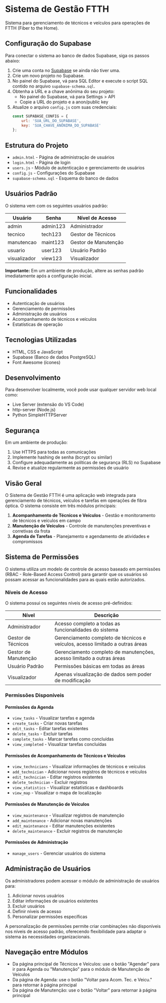 # Sistema de Gestão FTTH

Sistema para gerenciamento de técnicos e veículos para operações de FTTH (Fiber to the Home).

## Configuração do Supabase

Para conectar o sistema ao banco de dados Supabase, siga os passos abaixo:

1. Crie uma conta no [Supabase](https://supabase.com/) se ainda não tiver uma.
2. Crie um novo projeto no Supabase.
3. No painel do Supabase, vá para SQL Editor e execute o script SQL contido no arquivo `supabase-schema.sql`.
4. Obtenha a URL e a chave anônima do seu projeto:
   - No painel do Supabase, vá para Settings > API
   - Copie a URL do projeto e a anon/public key
5. Atualize o arquivo `config.js` com suas credenciais:
   ```javascript
   const SUPABASE_CONFIG = {
       url: 'SUA_URL_DO_SUPABASE',
       key: 'SUA_CHAVE_ANÔNIMA_DO_SUPABASE'
   };
   ```

## Estrutura do Projeto

- `admin.html` - Página de administração de usuários
- `login.html` - Página de login
- `users.js` - Módulo de autenticação e gerenciamento de usuários
- `config.js` - Configurações do Supabase
- `supabase-schema.sql` - Esquema do banco de dados

## Usuários Padrão

O sistema vem com os seguintes usuários padrão:

| Usuário     | Senha     | Nível de Acesso      |
|-------------|-----------|----------------------|
| admin       | admin123  | Administrador        |
| tecnico     | tech123   | Gestor de Técnicos   |
| manutencao  | maint123  | Gestor de Manutenção |
| usuario     | user123   | Usuário Padrão       |
| visualizador| view123   | Visualizador         |

**Importante:** Em um ambiente de produção, altere as senhas padrão imediatamente após a configuração inicial.

## Funcionalidades

- Autenticação de usuários
- Gerenciamento de permissões
- Administração de usuários
- Acompanhamento de técnicos e veículos
- Estatísticas de operação

## Tecnologias Utilizadas

- HTML, CSS e JavaScript
- Supabase (Banco de dados PostgreSQL)
- Font Awesome (ícones)

## Desenvolvimento

Para desenvolver localmente, você pode usar qualquer servidor web local como:
- Live Server (extensão do VS Code)
- http-server (Node.js)
- Python SimpleHTTPServer

## Segurança

Em um ambiente de produção:
1. Use HTTPS para todas as comunicações
2. Implemente hashing de senha (bcrypt ou similar)
3. Configure adequadamente as políticas de segurança (RLS) no Supabase
4. Revise e atualize regularmente as permissões de usuário

## Visão Geral

O Sistema de Gestão FTTH é uma aplicação web integrada para gerenciamento de técnicos, veículos e tarefas em operações de fibra óptica. O sistema consiste em três módulos principais:

1. **Acompanhamento de Técnicos e Veículos** - Gestão e monitoramento de técnicos e veículos em campo
2. **Manutenção de Veículos** - Controle de manutenções preventivas e corretivas da frota
3. **Agenda de Tarefas** - Planejamento e agendamento de atividades e compromissos

## Sistema de Permissões

O sistema utiliza um modelo de controle de acesso baseado em permissões (RBAC - Role-Based Access Control) para garantir que os usuários só possam acessar as funcionalidades para as quais estão autorizados.

### Níveis de Acesso

O sistema possui os seguintes níveis de acesso pré-definidos:

| Nível | Descrição |
|-------|-----------|
| Administrador | Acesso completo a todas as funcionalidades do sistema |
| Gestor de Técnicos | Gerenciamento completo de técnicos e veículos, acesso limitado a outras áreas |
| Gestor de Manutenção | Gerenciamento completo de manutenções, acesso limitado a outras áreas |
| Usuário Padrão | Permissões básicas em todas as áreas |
| Visualizador | Apenas visualização de dados sem poder de modificação |

### Permissões Disponíveis

#### Permissões da Agenda
- `view_tasks` - Visualizar tarefas e agenda
- `create_tasks` - Criar novas tarefas
- `edit_tasks` - Editar tarefas existentes
- `delete_tasks` - Excluir tarefas
- `complete_tasks` - Marcar tarefas como concluídas
- `view_completed` - Visualizar tarefas concluídas

#### Permissões de Acompanhamento de Técnicos e Veículos
- `view_technicians` - Visualizar informações de técnicos e veículos
- `add_technician` - Adicionar novos registros de técnicos e veículos
- `edit_technician` - Editar registros existentes
- `delete_technician` - Excluir registros
- `view_statistics` - Visualizar estatísticas e dashboards
- `view_map` - Visualizar o mapa de localização

#### Permissões de Manutenção de Veículos
- `view_maintenance` - Visualizar registros de manutenção
- `add_maintenance` - Adicionar novas manutenções
- `edit_maintenance` - Editar manutenções existentes
- `delete_maintenance` - Excluir registros de manutenção

#### Permissões de Administração
- `manage_users` - Gerenciar usuários do sistema

## Administração de Usuários

Os administradores podem acessar o módulo de administração de usuários para:

1. Adicionar novos usuários
2. Editar informações de usuários existentes
3. Excluir usuários
4. Definir níveis de acesso
5. Personalizar permissões específicas

A personalização de permissões permite criar combinações não disponíveis nos níveis de acesso padrão, oferecendo flexibilidade para adaptar o sistema às necessidades organizacionais.

## Navegação entre Módulos

- Da página principal de Técnicos e Veículos: use o botão "Agendar" para ir para Agenda ou "Manutenção" para o módulo de Manutenção de Veículos
- Da página de Agenda: use o botão "Voltar para Acom. Tec. e Veicu." para retornar à página principal
- Da página de Manutenção: use o botão "Voltar" para retornar à página principal 